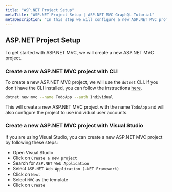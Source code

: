 ```yaml
---
title: "ASP.NET Project Setup"
metaTitle: "ASP.NET Project Setup | ASP.NET MVC GraphQL Tutorial"
metaDescription: "In this step we will configure a new ASP.NET MVC project to use Hasura GraphQL Engine as the backend."
---
```


## ASP.NET Project Setup
To get started with ASP.NET MVC, we will create a new ASP.NET MVC project.

### Create a new ASP.NET MVC project with CLI
To create a new ASP.NET MVC project, we will use the `dotnet` CLI. If you don't have the CLI installed, you can follow the instructions [here](https://docs.microsoft.com/en-us/dotnet/core/tools/).

```bash
dotnet new mvc --name TodoApp --auth Individual
```

This will create a new ASP.NET MVC project with the name `TodoApp` and will also configure the project to use individual user accounts.

### Create a new ASP.NET MVC project with Visual Studio
If you are using Visual Studio, you can create a new ASP.NET MVC project by following these steps:

- Open Visual Studio
- Click on `Create a new project`
- Search for `ASP.NET Web Application`
- Select `ASP.NET Web Application (.NET Framework)`
- Click on `Next`
- Select `MVC` as the template
- Click on `Create`

